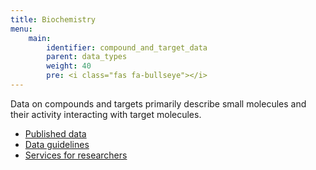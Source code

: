 ```yaml
---
title: Biochemistry
menu:
    main:
        identifier: compound_and_target_data
        parent: data_types
        weight: 40
        pre: <i class="fas fa-bullseye"></i>
---
```


Data on compounds and targets primarily describe small molecules and their activity interacting with target molecules.

* [Published data](data)
* [Data guidelines](guidelines)
* [Services for researchers](services)
